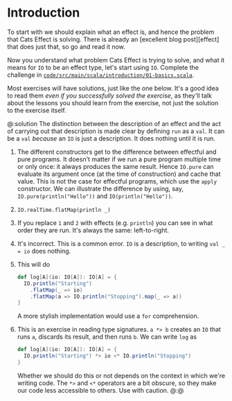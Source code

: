 # Introduction

To start with we should explain what an effect is, and hence the problem that Cats Effect is solving. There is already an [excellent blog post][effect] that does just that, so go and read it now.

Now you understand what problem Cats Effect is trying to solve, and what it means for `IO` to be an effect type, let's start using `IO`. Complete the challenge in [`code/src/main/scala/introduction/01-basics.scala`][basics].

Most exercises will have solutions, just like the one below. It's a good idea to read them *even if you successfully solved the exercise*, as they'll talk about the lessons you should learn from the exercise, not just the solution to the exercise itself.

@:solution
The distinction between the description of an effect and the act of carrying out that description is made clear by defining `run` as a `val`. It can be a `val` *because* an `IO` is just a description. It does nothing until it is run.

1. The different constructors get to the difference between effectful and pure programs. It doesn't matter if we run a pure program multiple time or only once: it always produces the same result. Hence `IO.pure` can evaluate its argument once (at the time of construction) and cache that value. This is not the case for effectful programs, which use the `apply` constructor. We can illustrate the difference by using, say, `IO.pure(println("Hello"))` and `IO(println("Hello"))`.

2. `IO.realTime.flatMap(println _)`

3. If you replace `1` and `2` with effects (e.g. `println`) you can see in what order they are run. It's always the same: left-to-right.

4. It's incorrect. This is a common error. `IO` is a description, to writing `val _ = io` does nothing.

5. This will do

   ```scala
   def log[A](io: IO[A]): IO[A] = {
     IO.println("Starting")
       .flatMap(_ => io)
       .flatMap(a => IO.println("Stopping").map(_ => a))
   }
   ```
   
   A more stylish implementation would use a `for` comprehension.
   
6. This is an exercise in reading type signatures. `a *> b` creates an `IO` that runs `a`, discards its result, and then runs `b`. We can write `log` as

   ```scala
   def log[A](io: IO[A]): IO[A] = {
     IO.println("Starting") *> io <* IO.println("Stopping")
   }
   ```
   
   Whether we should do this or not depends on the context in which we're writing code. The `*>` and `<*` operators are a bit obscure, so they make our code less accessible to others. Use with caution.
@:@

[basics]: https://github.com/creativescala/cats-effect-tutorial/blob/main/code/src/main/scala/introduction/01-basics.scala
